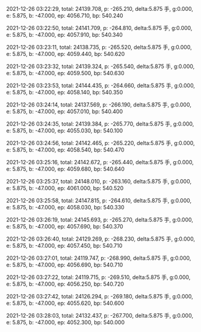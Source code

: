 2021-12-26 03:22:29, total: 24139.708, p: -265.210, delta:5.875 手, g:0.000, e: 5.875, b: -47.000, ep: 4056.710, bp: 540.240

2021-12-26 03:22:50, total: 24141.709, p: -264.810, delta:5.875 手, g:0.000, e: 5.875, b: -47.000, ep: 4057.910, bp: 540.340

2021-12-26 03:23:11, total: 24138.735, p: -265.520, delta:5.875 手, g:0.000, e: 5.875, b: -47.000, ep: 4059.440, bp: 540.620

2021-12-26 03:23:32, total: 24139.324, p: -265.540, delta:5.875 手, g:0.000, e: 5.875, b: -47.000, ep: 4059.500, bp: 540.630

2021-12-26 03:23:53, total: 24144.435, p: -264.660, delta:5.875 手, g:0.000, e: 5.875, b: -47.000, ep: 4058.140, bp: 540.350

2021-12-26 03:24:14, total: 24137.569, p: -266.190, delta:5.875 手, g:0.000, e: 5.875, b: -47.000, ep: 4057.010, bp: 540.400

2021-12-26 03:24:35, total: 24139.384, p: -265.770, delta:5.875 手, g:0.000, e: 5.875, b: -47.000, ep: 4055.030, bp: 540.100

2021-12-26 03:24:56, total: 24142.465, p: -265.220, delta:5.875 手, g:0.000, e: 5.875, b: -47.000, ep: 4058.540, bp: 540.470

2021-12-26 03:25:16, total: 24142.672, p: -265.440, delta:5.875 手, g:0.000, e: 5.875, b: -47.000, ep: 4059.680, bp: 540.640

2021-12-26 03:25:37, total: 24148.010, p: -263.160, delta:5.875 手, g:0.000, e: 5.875, b: -47.000, ep: 4061.000, bp: 540.520

2021-12-26 03:25:58, total: 24147.815, p: -264.610, delta:5.875 手, g:0.000, e: 5.875, b: -47.000, ep: 4058.030, bp: 540.330

2021-12-26 03:26:19, total: 24145.693, p: -265.270, delta:5.875 手, g:0.000, e: 5.875, b: -47.000, ep: 4057.690, bp: 540.370

2021-12-26 03:26:40, total: 24129.269, p: -268.230, delta:5.875 手, g:0.000, e: 5.875, b: -47.000, ep: 4057.450, bp: 540.710

2021-12-26 03:27:01, total: 24119.747, p: -268.990, delta:5.875 手, g:0.000, e: 5.875, b: -47.000, ep: 4056.690, bp: 540.710

2021-12-26 03:27:22, total: 24119.715, p: -269.510, delta:5.875 手, g:0.000, e: 5.875, b: -47.000, ep: 4056.250, bp: 540.720

2021-12-26 03:27:42, total: 24126.294, p: -269.180, delta:5.875 手, g:0.000, e: 5.875, b: -47.000, ep: 4055.620, bp: 540.600

2021-12-26 03:28:03, total: 24132.437, p: -267.700, delta:5.875 手, g:0.000, e: 5.875, b: -47.000, ep: 4052.300, bp: 540.000